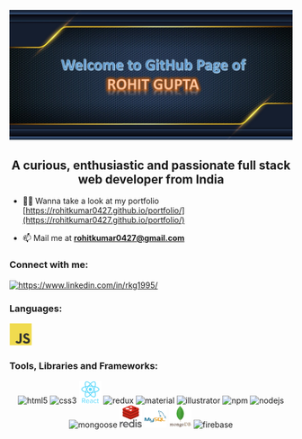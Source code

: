 ![gitBannerPic](https://github.com/rohitkumar0427/rohitkumar0427/blob/main/Cover.jpg)

<h2  align="center">A curious, enthusiastic and passionate full stack web developer from India</h2>

- 👨‍💻 Wanna take a look at my portfolio [https://rohitkumar0427.github.io/portfolio/](https://rohitkumar0427.github.io/portfolio/)

- 📫 Mail me at **rohitkumar0427@gmail.com**

<h3 align="left">Connect with me:</h3>
<p align="left">
<a href="https://www.linkedin.com/in/rkg1995/" target="blank"><img align="center" src="https://raw.githubusercontent.com/rahuldkjain/github-profile-readme-generator/master/src/images/icons/Social/linked-in-alt.svg" alt="https://www.linkedin.com/in/rkg1995/" height="30" width="40" /></a>
</p>

<h3 align="left">Languages: </h3>
<p align="left">
  <img src="https://raw.githubusercontent.com/devicons/devicon/master/icons/javascript/javascript-original.svg" alt="javascript" width="40" height="40"/>
</p>

<h3 align="left">Tools, Libraries and Frameworks: </h3>
<p align="center">  
  
  <img width="40" height="40" src="https://user-images.githubusercontent.com/77038661/126056320-83821049-beec-4f4b-ae1b-cfa2697f6eca.png" alt="html5" margin-right="10"/>
  <img width="40" height="40" src="https://user-images.githubusercontent.com/77038661/126056387-2f04d5ca-4f92-4fd1-b0e7-aa923436afb8.png" alt="css3"  margin-right="10"/>
  <img src="https://raw.githubusercontent.com/devicons/devicon/master/icons/react/react-original-wordmark.svg" alt="react" width="40" height="40" margin-right="10"/>
  <img src="https://user-images.githubusercontent.com/77038661/126056535-6d1b0c69-1d2c-451b-a27b-23de59d01ccb.png" alt="redux" width="40" height="40" margin-right="10" />
  <img src="https://user-images.githubusercontent.com/77038661/126056707-52022a28-3b39-4512-9098-128bfcd2af26.png" alt="material" width="40" height="40"  margin-right="10"/>
  <img src="https://www.vectorlogo.zone/logos/adobe_illustrator/adobe_illustrator-icon.svg" alt="illustrator" width="40" height="40" margin-right="10"/>
  <img src="https://user-images.githubusercontent.com/77038661/126056749-1b8695e2-53f8-4072-baaf-b9aeb5628c4e.png" alt="npm" width="40" height="40" margin-right="10" />
  <img src="https://user-images.githubusercontent.com/77038661/126057456-dd7b1466-9ecb-4a51-b1ae-698300863f8c.png" alt="nodejs" width="60" height="40" margin-right="10" />
  <img src="https://user-images.githubusercontent.com/77038661/126057320-5a351c96-ae79-425b-9237-a1026c8c1440.png" alt="mongoose" width="60" height="40" margin-right="10" />
  <img src="https://raw.githubusercontent.com/devicons/devicon/master/icons/redis/redis-original-wordmark.svg" alt="redis" width="40" height="40" margin-right="10"/>
  <img src="https://raw.githubusercontent.com/devicons/devicon/master/icons/mysql/mysql-original-wordmark.svg" alt="mysql" width="40" height="40" margin-right="10"/>
  <img src="https://raw.githubusercontent.com/devicons/devicon/master/icons/mongodb/mongodb-original-wordmark.svg" alt="mongodb" width="40" height="40" margin-right="10"/>
  <img src="https://www.vectorlogo.zone/logos/firebase/firebase-icon.svg" alt="firebase" width="40" height="40"/>
</p>

